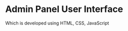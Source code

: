 Admin Panel User Interface
==========================

Which is developed using HTML, CSS, JavaScript
